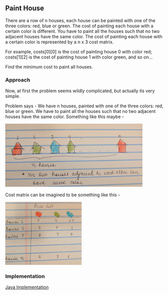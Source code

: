 ## Paint House

There are a row of n houses, each house can be painted with one of the three colors: red, blue or green. 
The cost of painting each house with a certain color is different.
You have to paint all the houses such that no two adjacent houses have the same color.
The cost of painting each house with a certain color is represented by a n x 3 cost matrix. 

For example, 
  costs[0][0] is the cost of painting house 0 with color red; 
  costs[1][2] is the cost of painting house 1 with color green, and so on... 

Find the minimum cost to paint all houses.


### Approach

Now, at first the problem seems wildly complicated, but actually its very simple.

Problem says - We have n houses, painted with one of the three colors: red, blue or green. We have to paint all the houses such that no two adjacent houses have the same color. Something like this maybe -

<img src="imgs/IMG_20170417_213756.jpg" height=200px />

Cost matrix can be imagined to be something like this -

<img src="imgs/IMG_20170417_213801.jpg" height=200px />

### Implementation

[Java Implementation](https://github.com/hkasera/sturdy-spork/blob/master/dynamic_programming/code/PaintHouse.java)


